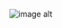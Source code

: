  ![image alt](https://github.com/nopathsarebound/nopathsarebound/blob/d0e4b46cbf78bf88edc722e237aab6e318be7385/IMG_8615.PNG)


